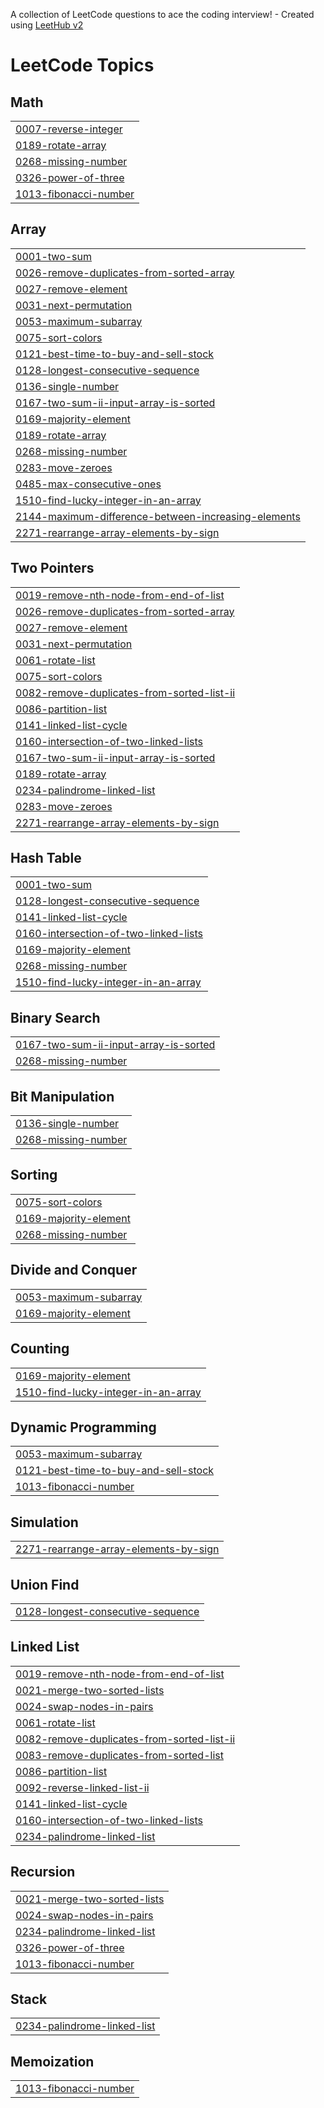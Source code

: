 A collection of LeetCode questions to ace the coding interview! - Created using [LeetHub v2](https://github.com/arunbhardwaj/LeetHub-2.0)
<!---LeetCode Topics Start-->
# LeetCode Topics
## Math
|  |
| ------- |
| [0007-reverse-integer](https://github.com/vasantibendre06/LeetCode/tree/master/0007-reverse-integer) |
| [0189-rotate-array](https://github.com/vasantibendre06/LeetCode/tree/master/0189-rotate-array) |
| [0268-missing-number](https://github.com/vasantibendre06/LeetCode/tree/master/0268-missing-number) |
| [0326-power-of-three](https://github.com/vasantibendre06/LeetCode/tree/master/0326-power-of-three) |
| [1013-fibonacci-number](https://github.com/vasantibendre06/LeetCode/tree/master/1013-fibonacci-number) |
## Array
|  |
| ------- |
| [0001-two-sum](https://github.com/vasantibendre06/LeetCode/tree/master/0001-two-sum) |
| [0026-remove-duplicates-from-sorted-array](https://github.com/vasantibendre06/LeetCode/tree/master/0026-remove-duplicates-from-sorted-array) |
| [0027-remove-element](https://github.com/vasantibendre06/LeetCode/tree/master/0027-remove-element) |
| [0031-next-permutation](https://github.com/vasantibendre06/LeetCode/tree/master/0031-next-permutation) |
| [0053-maximum-subarray](https://github.com/vasantibendre06/LeetCode/tree/master/0053-maximum-subarray) |
| [0075-sort-colors](https://github.com/vasantibendre06/LeetCode/tree/master/0075-sort-colors) |
| [0121-best-time-to-buy-and-sell-stock](https://github.com/vasantibendre06/LeetCode/tree/master/0121-best-time-to-buy-and-sell-stock) |
| [0128-longest-consecutive-sequence](https://github.com/vasantibendre06/LeetCode/tree/master/0128-longest-consecutive-sequence) |
| [0136-single-number](https://github.com/vasantibendre06/LeetCode/tree/master/0136-single-number) |
| [0167-two-sum-ii-input-array-is-sorted](https://github.com/vasantibendre06/LeetCode/tree/master/0167-two-sum-ii-input-array-is-sorted) |
| [0169-majority-element](https://github.com/vasantibendre06/LeetCode/tree/master/0169-majority-element) |
| [0189-rotate-array](https://github.com/vasantibendre06/LeetCode/tree/master/0189-rotate-array) |
| [0268-missing-number](https://github.com/vasantibendre06/LeetCode/tree/master/0268-missing-number) |
| [0283-move-zeroes](https://github.com/vasantibendre06/LeetCode/tree/master/0283-move-zeroes) |
| [0485-max-consecutive-ones](https://github.com/vasantibendre06/LeetCode/tree/master/0485-max-consecutive-ones) |
| [1510-find-lucky-integer-in-an-array](https://github.com/vasantibendre06/LeetCode/tree/master/1510-find-lucky-integer-in-an-array) |
| [2144-maximum-difference-between-increasing-elements](https://github.com/vasantibendre06/LeetCode/tree/master/2144-maximum-difference-between-increasing-elements) |
| [2271-rearrange-array-elements-by-sign](https://github.com/vasantibendre06/LeetCode/tree/master/2271-rearrange-array-elements-by-sign) |
## Two Pointers
|  |
| ------- |
| [0019-remove-nth-node-from-end-of-list](https://github.com/vasantibendre06/LeetCode/tree/master/0019-remove-nth-node-from-end-of-list) |
| [0026-remove-duplicates-from-sorted-array](https://github.com/vasantibendre06/LeetCode/tree/master/0026-remove-duplicates-from-sorted-array) |
| [0027-remove-element](https://github.com/vasantibendre06/LeetCode/tree/master/0027-remove-element) |
| [0031-next-permutation](https://github.com/vasantibendre06/LeetCode/tree/master/0031-next-permutation) |
| [0061-rotate-list](https://github.com/vasantibendre06/LeetCode/tree/master/0061-rotate-list) |
| [0075-sort-colors](https://github.com/vasantibendre06/LeetCode/tree/master/0075-sort-colors) |
| [0082-remove-duplicates-from-sorted-list-ii](https://github.com/vasantibendre06/LeetCode/tree/master/0082-remove-duplicates-from-sorted-list-ii) |
| [0086-partition-list](https://github.com/vasantibendre06/LeetCode/tree/master/0086-partition-list) |
| [0141-linked-list-cycle](https://github.com/vasantibendre06/LeetCode/tree/master/0141-linked-list-cycle) |
| [0160-intersection-of-two-linked-lists](https://github.com/vasantibendre06/LeetCode/tree/master/0160-intersection-of-two-linked-lists) |
| [0167-two-sum-ii-input-array-is-sorted](https://github.com/vasantibendre06/LeetCode/tree/master/0167-two-sum-ii-input-array-is-sorted) |
| [0189-rotate-array](https://github.com/vasantibendre06/LeetCode/tree/master/0189-rotate-array) |
| [0234-palindrome-linked-list](https://github.com/vasantibendre06/LeetCode/tree/master/0234-palindrome-linked-list) |
| [0283-move-zeroes](https://github.com/vasantibendre06/LeetCode/tree/master/0283-move-zeroes) |
| [2271-rearrange-array-elements-by-sign](https://github.com/vasantibendre06/LeetCode/tree/master/2271-rearrange-array-elements-by-sign) |
## Hash Table
|  |
| ------- |
| [0001-two-sum](https://github.com/vasantibendre06/LeetCode/tree/master/0001-two-sum) |
| [0128-longest-consecutive-sequence](https://github.com/vasantibendre06/LeetCode/tree/master/0128-longest-consecutive-sequence) |
| [0141-linked-list-cycle](https://github.com/vasantibendre06/LeetCode/tree/master/0141-linked-list-cycle) |
| [0160-intersection-of-two-linked-lists](https://github.com/vasantibendre06/LeetCode/tree/master/0160-intersection-of-two-linked-lists) |
| [0169-majority-element](https://github.com/vasantibendre06/LeetCode/tree/master/0169-majority-element) |
| [0268-missing-number](https://github.com/vasantibendre06/LeetCode/tree/master/0268-missing-number) |
| [1510-find-lucky-integer-in-an-array](https://github.com/vasantibendre06/LeetCode/tree/master/1510-find-lucky-integer-in-an-array) |
## Binary Search
|  |
| ------- |
| [0167-two-sum-ii-input-array-is-sorted](https://github.com/vasantibendre06/LeetCode/tree/master/0167-two-sum-ii-input-array-is-sorted) |
| [0268-missing-number](https://github.com/vasantibendre06/LeetCode/tree/master/0268-missing-number) |
## Bit Manipulation
|  |
| ------- |
| [0136-single-number](https://github.com/vasantibendre06/LeetCode/tree/master/0136-single-number) |
| [0268-missing-number](https://github.com/vasantibendre06/LeetCode/tree/master/0268-missing-number) |
## Sorting
|  |
| ------- |
| [0075-sort-colors](https://github.com/vasantibendre06/LeetCode/tree/master/0075-sort-colors) |
| [0169-majority-element](https://github.com/vasantibendre06/LeetCode/tree/master/0169-majority-element) |
| [0268-missing-number](https://github.com/vasantibendre06/LeetCode/tree/master/0268-missing-number) |
## Divide and Conquer
|  |
| ------- |
| [0053-maximum-subarray](https://github.com/vasantibendre06/LeetCode/tree/master/0053-maximum-subarray) |
| [0169-majority-element](https://github.com/vasantibendre06/LeetCode/tree/master/0169-majority-element) |
## Counting
|  |
| ------- |
| [0169-majority-element](https://github.com/vasantibendre06/LeetCode/tree/master/0169-majority-element) |
| [1510-find-lucky-integer-in-an-array](https://github.com/vasantibendre06/LeetCode/tree/master/1510-find-lucky-integer-in-an-array) |
## Dynamic Programming
|  |
| ------- |
| [0053-maximum-subarray](https://github.com/vasantibendre06/LeetCode/tree/master/0053-maximum-subarray) |
| [0121-best-time-to-buy-and-sell-stock](https://github.com/vasantibendre06/LeetCode/tree/master/0121-best-time-to-buy-and-sell-stock) |
| [1013-fibonacci-number](https://github.com/vasantibendre06/LeetCode/tree/master/1013-fibonacci-number) |
## Simulation
|  |
| ------- |
| [2271-rearrange-array-elements-by-sign](https://github.com/vasantibendre06/LeetCode/tree/master/2271-rearrange-array-elements-by-sign) |
## Union Find
|  |
| ------- |
| [0128-longest-consecutive-sequence](https://github.com/vasantibendre06/LeetCode/tree/master/0128-longest-consecutive-sequence) |
## Linked List
|  |
| ------- |
| [0019-remove-nth-node-from-end-of-list](https://github.com/vasantibendre06/LeetCode/tree/master/0019-remove-nth-node-from-end-of-list) |
| [0021-merge-two-sorted-lists](https://github.com/vasantibendre06/LeetCode/tree/master/0021-merge-two-sorted-lists) |
| [0024-swap-nodes-in-pairs](https://github.com/vasantibendre06/LeetCode/tree/master/0024-swap-nodes-in-pairs) |
| [0061-rotate-list](https://github.com/vasantibendre06/LeetCode/tree/master/0061-rotate-list) |
| [0082-remove-duplicates-from-sorted-list-ii](https://github.com/vasantibendre06/LeetCode/tree/master/0082-remove-duplicates-from-sorted-list-ii) |
| [0083-remove-duplicates-from-sorted-list](https://github.com/vasantibendre06/LeetCode/tree/master/0083-remove-duplicates-from-sorted-list) |
| [0086-partition-list](https://github.com/vasantibendre06/LeetCode/tree/master/0086-partition-list) |
| [0092-reverse-linked-list-ii](https://github.com/vasantibendre06/LeetCode/tree/master/0092-reverse-linked-list-ii) |
| [0141-linked-list-cycle](https://github.com/vasantibendre06/LeetCode/tree/master/0141-linked-list-cycle) |
| [0160-intersection-of-two-linked-lists](https://github.com/vasantibendre06/LeetCode/tree/master/0160-intersection-of-two-linked-lists) |
| [0234-palindrome-linked-list](https://github.com/vasantibendre06/LeetCode/tree/master/0234-palindrome-linked-list) |
## Recursion
|  |
| ------- |
| [0021-merge-two-sorted-lists](https://github.com/vasantibendre06/LeetCode/tree/master/0021-merge-two-sorted-lists) |
| [0024-swap-nodes-in-pairs](https://github.com/vasantibendre06/LeetCode/tree/master/0024-swap-nodes-in-pairs) |
| [0234-palindrome-linked-list](https://github.com/vasantibendre06/LeetCode/tree/master/0234-palindrome-linked-list) |
| [0326-power-of-three](https://github.com/vasantibendre06/LeetCode/tree/master/0326-power-of-three) |
| [1013-fibonacci-number](https://github.com/vasantibendre06/LeetCode/tree/master/1013-fibonacci-number) |
## Stack
|  |
| ------- |
| [0234-palindrome-linked-list](https://github.com/vasantibendre06/LeetCode/tree/master/0234-palindrome-linked-list) |
## Memoization
|  |
| ------- |
| [1013-fibonacci-number](https://github.com/vasantibendre06/LeetCode/tree/master/1013-fibonacci-number) |
<!---LeetCode Topics End-->